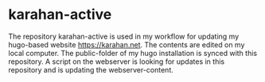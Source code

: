 # karahan-active
The repository karahan-active is used in my workflow for updating my hugo-based website https://karahan.net. 
The contents are edited on my local computer. The public-folder of my hugo installation is synced with this repository. A script on the webserver is looking
for updates in this repository and is updating the webserver-content. 
